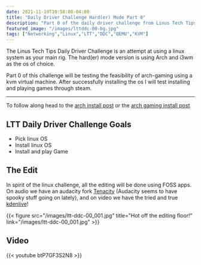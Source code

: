 ```yaml
---
date: 2021-11-19T10:58:08-04:00
title: "Daily Driver Challenge Hard(er) Mode Part 0"
description: "Part 0 of the daily driver challenge from Linus Tech Tips"
featured_image: "/images/lttddc-00-bg.jpg"
tags: ["Networking","Linux","LTT","DDC","QEMU","KVM"]
---
```


The Linus Tech Tips Daily Driver Challenge is an attempt at using a linux system as your main rig. The hard(er) mode version is using Arch and i3wm as the os of choice.

<!--more-->

Part 0 of this challenge will be testing the feasibility of arch-gaming using a kvm virtual machine. After successfully installing the os I will test installing and playing games through steam.

___

To follow along head to the [arch install post](https://www.kylerassweiler.ca/software/arch-install/) or the [arch gaming install post](https://www.kylerassweiler.ca/software/arch-install-gaming/)

## LTT Daily Driver Challenge Goals

- Pick linux OS
- Install linux OS
- Install and play Game

## The Edit

In spirit of the linux challenge, all the editing will be done using FOSS apps. On audio we have an audacity fork [Tenacity](https://github.com/tenacityteam/tenacity) (Audacity seems to have spooky stuff going on lately), and on video we have the tried and true [kdenlive](https://github.com/KDE/kdenlive)!

{{< figure src="/images/ltt-ddc-00_001.jpg" title="Hot off the editing floor!" link="/images/ltt-ddc-00_001.jpg" >}}

## Video

{{< youtube btP7GF3S2N8 >}}